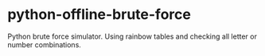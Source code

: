 # python-offline-brute-force
Python brute force simulator. Using rainbow tables and checking all letter or number combinations.
